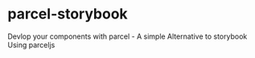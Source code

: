 # parcel-storybook
Devlop your components with parcel - A simple Alternative to storybook Using parceljs
